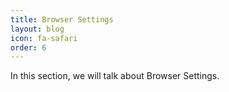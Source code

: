 ```yaml
---
title: Browser Settings
layout: blog
icon: fa-safari
order: 6
---
```


In this section, we will talk about Browser Settings.